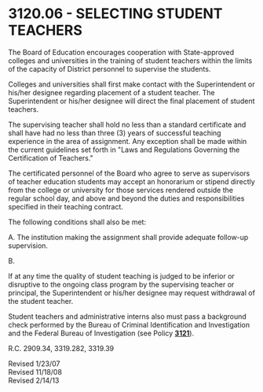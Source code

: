 3120.06 - SELECTING STUDENT TEACHERS
====================================

The Board of Education encourages cooperation with State-approved
colleges and universities in the training of student teachers within the
limits of the capacity of District personnel to supervise the students.

Colleges and universities shall first make contact with the
Superintendent or his/her designee regarding placement of a student
teacher. The Superintendent or his/her designee will direct the final
placement of student teachers.

The supervising teacher shall hold no less than a standard certificate
and shall have had no less than three (3) years of successful teaching
experience in the area of assignment. Any exception shall be made within
the current guidelines set forth in "Laws and Regulations Governing the
Certification of Teachers."

The certificated personnel of the Board who agree to serve as
supervisors of teacher education students may accept an honorarium or
stipend directly from the college or university for those services
rendered outside the regular school day, and above and beyond the duties
and responsibilities specified in their teaching contract.

The following conditions shall also be met:

A. The institution making the assignment shall provide adequate
follow-up supervision.

B.

If at any time the quality of student teaching is judged to be inferior
or disruptive to the ongoing class program by the supervising teacher or
principal, the Superintendent or his/her designee may request withdrawal
of the student teacher.

Student teachers and administrative interns also must pass a background
check performed by the Bureau of Criminal Identification and
Investigation and the Federal Bureau of Investigation (see Policy
[**3121**](po3121.md)).

R.C. 2909.34, 3319.282, 3319.39

Revised 1/23/07\
 Revised 11/18/08\
 Revised 2/14/13
